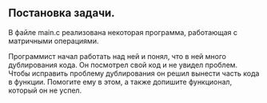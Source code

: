 ## Постановка задачи.

В файле main.c реализована некоторая программа, работающая с матричными операциями.

Программист начал работать над ней и понял, что в ней много дублирования кода. 
Он посмотрел свой код и не увидел проблем. Чтобы исправить
проблему дублирования он решил вынести часть кода в функции. 
Помогите ему в этом, а также допишите функционал, который он не успел.

